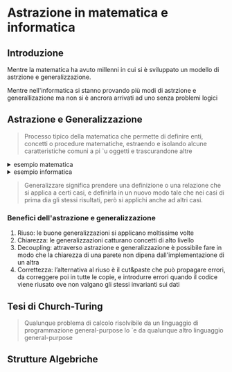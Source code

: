# Astrazione in matematica e informatica

## Introduzione

Mentre la matematica ha avuto millenni in cui si è sviluppato un modello di astrzione e generalizzazione.

Mentre nell'informatica si stanno provando più modi di astrzione e generallizazione ma non si è ancrora arrivati ad uno senza problemi logici

## Astrazione e Generalizzazione

> Processo tipico della matematica che permette di definire enti, concetti o procedure matematiche, estraendo e isolando alcune caratteristiche comuni a pi `u oggetti e trascurandone altre

<details>
<summary>
esempio matematica
</summary>

![](vx_images/562534191817009.png)

</details>


<details>
<summary>
esempio informatica
</summary>

![](vx_images/297755400606101.png)

</details>



> Generalizzare significa prendere una definizione o una
relazione che si applica a certi casi, e definirla in un nuovo modo tale che nei casi di prima dia gli stessi risultati, però si applichi anche ad altri casi.

### Benefici dell'astrazione e generalizzazione

1. Riuso: le buone generalizzazioni si applicano moltissime volte 
2. Chiarezza: le generalizzazioni catturano concetti di alto livello
3. Decoupling: attraverso astrazione e generalizzazione è possibile fare in modo che la chiarezza di una parete non dipena dall'implementazione di un altra
4. Correttezza: l’alternativa al riuso è il cut&paste che può  propagare errori, da correggere poi in tutte le copie, e introdurre errori quando il codice viene riusato ove non valgano gli stessi invarianti sui dati

## Tesi di Church-Turing

> Qualunque problema di calcolo risolvibile da un linguaggio di programmazione general-purpose lo `e da qualunque altro linguaggio general-purpose

## Strutture Algebriche








